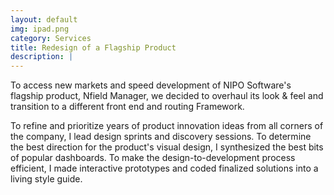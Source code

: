 ```yaml
---
layout: default
img: ipad.png
category: Services
title: Redesign of a Flagship Product
description: |
---
```

To access new markets and speed development of NIPO Software's flagship product, Nfield Manager, we decided to overhaul its look & feel and transition to a different front end and routing Framework.

To refine and prioritize years of product innovation ideas from all corners of the company, I lead design sprints and discovery sessions. To determine the best direction for the product's visual design, I synthesized the best bits of popular dashboards. To make the design-to-development process efficient, I made interactive prototypes and coded finalized solutions into a living style guide.
